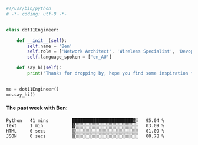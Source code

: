 ```python
#!/usr/bin/python
# -*- coding: utf-8 -*-


class dot11Engineer:

    def __init__(self):
        self.name = 'Ben'
        self.role = ['Network Architect', 'Wireless Specialist', 'Devops Engineer']
        self.language_spoken = ['en_AU']

    def say_hi(self):
        print('Thanks for dropping by, hope you find some inspiration from my work.')


me = dot11Engineer()
me.say_hi()
```

#### The past week with Ben:
<!--START_SECTION:waka-->

```text
Python   41 mins         ███████████████████████▓░   95.04 %
Text     1 min           ▓░░░░░░░░░░░░░░░░░░░░░░░░   03.09 %
HTML     0 secs          ▒░░░░░░░░░░░░░░░░░░░░░░░░   01.09 %
JSON     0 secs          ▒░░░░░░░░░░░░░░░░░░░░░░░░   00.78 %
```

<!--END_SECTION:waka-->  



